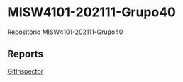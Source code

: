 # MISW4101-202111-Grupo40
Repositorio MISW4101-202111-Grupo40

## Reports
[GitInspector](https://misw-4101-practicas.github.io/MISW4101-202111-Grupo40/reports)
